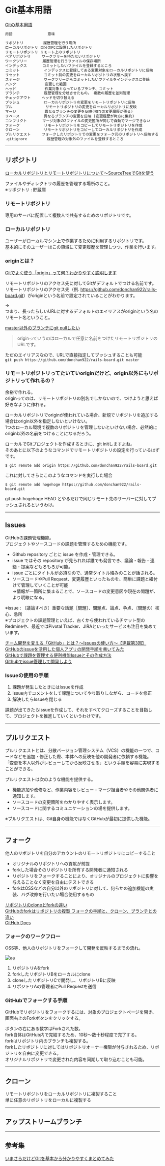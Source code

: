 # Git基本用語

[Gitの基本用語](https://twitter.com/miyashin_prg/status/1531206281205362688?t=QysDBck1xTIq_so2gw9Y3w&s=09)

``` txt : 早見表
用語                意味

リポジトリ         履歴管理を行う場所
ローカルリポジトリ 自分のPCに設置したリポジトリ
リモートリポジトリ リモート上のリポジトリ
ベアリポジトリ     ワークツリーを持たないリポジトリ
ワークツリー       履歴管理を行うファイルの保存場所
インデックス       コミットしたいファイルを登録するところ 
コミット           インデックスに登録してある変更対象をローカルリポジトリに反映
リセット           コミット前の変更をローカルリポジトリの状態へ戻す
ステージ           ワークツリーからコミットしたいファイルをインデックスに登録
ハンク             変更した範囲
ヘッド             作業対象となっているブランチ、コミット
ブランチ           履歴管理を分岐させたもの。 複数の履歴を並列管理
チェックアウト     ヘッドを切り替える
プッシュ           ローカルリポジトリの変更をリモートリポジトリに反映
プル               リモートリポジトリの変更をローカルリポジトリに反映
マージ             異なるブランチの変更を反映(相互の変更履歴が残る)
リベース           異なるブランチの変更を反映 (変更履歴が片方に集約)
コンフリクト       マージ対象の2ファイルの変更箇所が同じで自動でマージできない
フォーク           リモートリポジトリをコピーしてリモートリポジトリを作成
クローン           リモートリポジトリをコピーしてローカルリポジトリを作成
プルリクエスト     フォークしたリポジトリでの変更をフォーク元のリポジトリへ反映する よう依頼
.gitignore         履歴管理の対象外のファイルを登録するところ
```

---

## リポジトリ

[ローカルリポジトリとリモートリポジトリについて〜SourceTreeでGitを使う](https://itstudio.co/2016/07/22/6014/)  

ファイルやディレクトリの履歴を管理する場所のこと。  
※リポジトリ : 貯蔵庫  

### リモートリポジトリ

専用のサーバに配置して複数人で共有するためのリポジトリです。

### ローカルリポジトリ

ユーザーがローカルマシン上で作業するために利用するリポジトリです。  
基本的にそのユーザーはこの領域にて変更履歴を管理しつつ、作業を行います。  

### originとは？

[Gitでよく使う「origin」って何？わかりやすく説明します](https://reasonable-code.com/git-origin/)  

リモートリポジトリのアクセス先に対してGitがデフォルトでつける名前です。  
リモートリポジトリのアクセス先（例. <https://github.com/donchan922/rails-board.git>）がoriginという名前で設定されていることがわかります。  

→  
つまり、長ったらしいURLに対するデフォルトのエイリアスがoriginという名のリモート名ということ。  

[master以外のブランチにgit pullしたい](https://teratail.com/questions/325508)  
>originっていうのはローカルで任意に名前をつけたリモートリポジトリのURLです。  

ただのエイリアスなので、URLで直接指定してプッシュすることも可能  
`git push https://github.com/donchan922/rails-board.git master`

### リモートリポジトリってたいていoriginだけど、origin以外にもリポジトリって作れるの？  

余裕で作れる。  
originってのは、リモートリポジトリの別名でしかないので、つけようと思えば好きなように作れる。  

ローカルリポジトリでoriginが使われている場合、新規でリポジトリを追加する場合はorigin以外を指定しないといけない。  
1つのローカル環境で複数のリポジトリを管理しないといけない場合、必然的にorigin以外の名前をつけることになるだろう。  

ローカルでGitプロジェクトを作成するときに、git initしますよね。  
そのあとに以下のようなコマンドでリモートリポジトリの設定を行っているはずです。  

`$ git remote add origin https://github.com/donchan922/rails-board.git`  

これに対してさらにこのようなコマンドを実行した場合  

`$ git remote add hogehoge https://github.com/donchan922/rails-board.git`  

git push hogehoge HEAD とやるだけで同じリモート先のサーバーに対してプッシュされるというわけ。  

---

## Issues

GitHubの課題管理機能。  
プロジェクトやソースコードの課題を管理するための機能です。  

- Github repository ごとに issue を作成・管理できる。  
- issue ではその repository が見られれば誰でも発言でき、議論・報告・連絡・提案などもろもろが可能。  
- issue ごとにタイトルが必須なので、通常タイトル絡みのことが話される。  
- ソースコードやPull Request、変更履歴といったものを、簡単に課題と紐付けて管理していくことが可能  
  →情報が一箇所に集まることで、ソースコードの変更意図や現在の問題が、より明瞭になる。  

※issue : 〔議論すべき〕重要な話題［問題］、問題点、論点、争点、〔問題の〕核心、急所  
※プロジェクトの課題管理といえば、古くから使われているチケット型のRedmineや、最近ではPivotal Tracker、JIRAといったサービスも注目を集めています。  

[チーム開発を変える「GitHub」とは？〜Issuesの使い方〜【連載第3回】](https://seleck.cc/647)  
[GitHubのissueを活用した個人アプリの開発手順を書いてみた](https://qiita.com/tkmd35/items/9612c03dc60b1c516969)  
[GitHubで課題を管理する便利機能Issueとその作成方法](https://tonari-it.com/github-issue/)  
[Githubでissue管理して開発しよう](https://qiita.com/fukubaka0825/items/c7710b4e87d478c8ba3b)  

### Issueの使用の手順

1. 課題が発生したときにはIssueを作成  
2. Issue内でコメントをして課題についてやり取りしながら、コードを修正  
3. 解決したらIssueを閉じる  

課題が出てきたらIssueを作成して、それをすべてクローズすることを目指して、プロジェクトを推進していくというわけです。  

---

## プルリクエスト

プルリクエストとは、分散バージョン管理システム（VCS）の機能の一つで、コードなどを追加・修正した際、本体への反映を他の開発者に依頼する機能。  
「変更を本人以外がレビューしてから反映させる」という手順を容易に実現することができる。  

プルリクエストは次のような機能を提供する。  

- 機能追加や改修など、作業内容をレビュー・マージ担当者やその他関係者に通知します。  
- ソースコードの変更箇所をわかりやすく表示します。  
- ソースコードに関するコミュニケーションの場を提供します。  

※プルリクエストは、Git自身の機能ではなくGitHubが最初に提供した機能。  

---

## フォーク

他人のリポジトリを自分のアカウントのリモートリポジトリにコピーすること  

- オリジナルのリポジトリへの貢献が前提  
- forkした場合そのリポジトリを所有する開発者に通知される  
- リポジトリをフォークすることにより、オリジナルのプロジェクトに影響を与えることなく変更を自由にテストできる  
- forkはOSSなどの自分以外のリポジトリに対して、何らかの追加機能の実装、バグ改修を行いたい場合使用するもの  

[リポジトリのcloneとforkの違い](https://qiita.com/matsubox/items/09904e4c51e6bc267990)  
[GitHubのforkはリポジトリの複製 フォークの手順と、クローン、ブランチとの違い](https://style.potepan.com/articles/31067.html)  
[GitHub Docs](https://docs.github.com/ja/get-started/quickstart/fork-a-repo)  

### フォークのワークフロー

OSS等、他人のリポジトリをフォークして開発を反映するまでの流れ。  

![aa](https://camo.qiitausercontent.com/8a4d434128ae84f80c2d532f1de43e5fcf7b8c0f/68747470733a2f2f71696974612d696d6167652d73746f72652e73332e616d617a6f6e6177732e636f6d2f302f3238343536372f63363136326566332d616232322d373036322d643966332d3730376439393961316132612e706e67)

1. リポジトリAをfork  
2. forkしたリポジトリBをローカルにclone  
3. cloneしたリポジトリCで開発し、リポジトリBに反映  
4. リポジトリAの管理者にPull Requestを送信  

### GitHubでフォークする手順

GitHubでリポジトリをフォークするには、対象のプロジェクトページを開き、画面右上のForkボタンをクリックする。  

ボタンの右にある数字はForkされた数。  
fork自体はGitHub内で完結するため、10秒～数十秒程度で完了する。  
forkはリポジトリ内のブランチも複製する。  
forkしたリポジトリに対してはリポジトリオーナー権限が付与されるため、リポジトリを自由に変更できる。  
オリジナルリポジトリで変更された内容を同期して取り込むことも可能。  

---

## クローン

リモートリポジトリをローカルリポジトリに複製すること  
単に任意のリポジトリをローカルに複製する  

---

## アップストリームブランチ

---

## 参考集

[いまさらだけどGitを基本から分かりやすくまとめてみた](https://qiita.com/gold-kou/items/7f6a3b46e2781b0dd4a0)  
